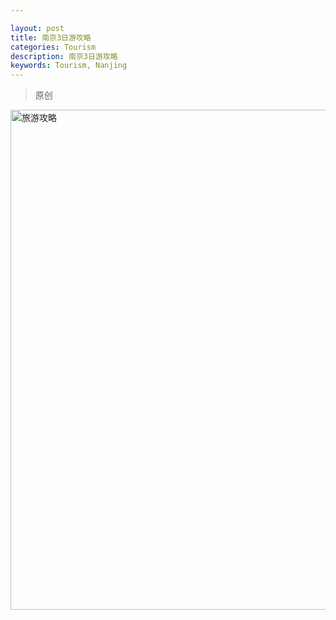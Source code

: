 ```yaml
---

layout: post
title: 南京3日游攻略
categories: Tourism
description: 南京3日游攻略
keywords: Tourism, Nanjing
---
```


>原创



<img src="/images/posts/2019-5-31-NanjingTourismSheet/Longpic.jpg" width="800" alt="旅游攻略" />





